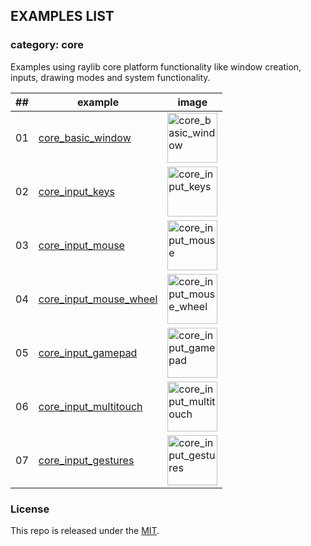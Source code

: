 ## EXAMPLES LIST

### category: core

Examples using raylib core platform functionality like window creation, inputs, drawing modes and system functionality.

| ## | example  | image  |
|----|----------|--------|
| 01 | [core_basic_window](01_core_basic_window/src/main.zig) | <img src="https://raw.githubusercontent.com/raysan5/raylib/master/examples/core/core_basic_window.png" alt="core_basic_window" width="80"> |
| 02 | [core_input_keys](02_core_input_keys/src/main.zig) | <img src="https://raw.githubusercontent.com/raysan5/raylib/master/examples/core/core_input_keys.png" alt="core_input_keys" width="80"> |
| 03 | [core_input_mouse](03_core_input_mouse/src/main.zig) | <img src="https://github.com/raysan5/raylib/raw/master/examples/core/core_input_mouse.png" alt="core_input_mouse" width="80"> |
| 04 | [core_input_mouse_wheel](04_core_input_mouse_wheel/src/main.zig) | <img src="https://github.com/raysan5/raylib/raw/master/examples/core/core_input_mouse_wheel.png" alt="core_input_mouse_wheel" width="80"> |
| 05 | [core_input_gamepad](05_core_input_gamepad/src/main.zig) | <img src="https://github.com/raysan5/raylib/raw/master/examples/core/core_input_gamepad.png" alt="core_input_gamepad" width="80"> |
| 06 | [core_input_multitouch](06_core_input_multitouch/src/main.zig) | <img src="https://github.com/raysan5/raylib/raw/master/examples/core/core_input_multitouch.png" alt="core_input_multitouch" width="80"> |
| 07 | [core_input_gestures](07_core_input_gestures/src/main.zig) | <img src="https://github.com/raysan5/raylib/raw/master/examples/core/core_input_gestures.png" alt="core_input_gestures" width="80"> |

### License

This repo is released under the [MIT](https://github.com/thechampagne/raylib-zig/blob/main/LICENSE).